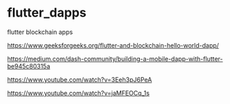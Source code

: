 # flutter_dapps
flutter blockchain apps

https://www.geeksforgeeks.org/flutter-and-blockchain-hello-world-dapp/

https://medium.com/dash-community/building-a-mobile-dapp-with-flutter-be945c80315a

https://www.youtube.com/watch?v=3Eeh3pJ6PeA

https://www.youtube.com/watch?v=jaMFEOCq_1s
